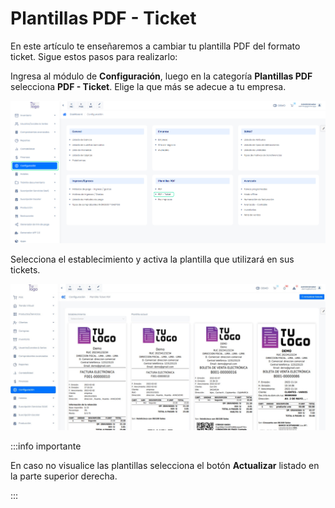 # Plantillas PDF - Ticket

En este artículo te enseñaremos a cambiar tu plantilla PDF del formato ticket. Sigue estos pasos para realizarlo:

Ingresa al módulo de **Configuración**, luego en la categoría **Plantillas PDF** selecciona **PDF - Ticket**. Elige la que más se adecue a tu empresa.

![Alt text](img/pdf3.jpg)

Selecciona el establecimiento y activa la plantilla que utilizará en sus tickets.

![Alt text](img/pdf4.jpg)

:::info importante

En caso no visualice las plantillas selecciona el botón **Actualizar** listado en la parte superior derecha.

:::

  
